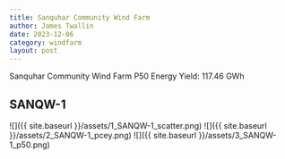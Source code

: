```yaml
---
title: Sanquhar Community Wind Farm
author: James Twallin
date: 2023-12-06
category: windfarm
layout: post
---
```

Sanquhar Community Wind Farm P50 Energy Yield: 117.46 GWh

SANQW-1
-------------
![]({{ site.baseurl }}/assets/1_SANQW-1_scatter.png)
![]({{ site.baseurl }}/assets/2_SANQW-1_pcey.png)
![]({{ site.baseurl }}/assets/3_SANQW-1_p50.png)

